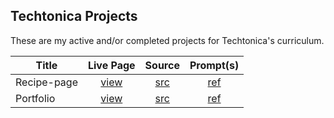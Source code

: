 ## Techtonica Projects

These are my active and/or completed projects for Techtonica's curriculum.

| Title        | Live Page        |Source      | Prompt(s)     |
| ------------- |:-------------:| :-------------:| :-----:|
| Recipe-page      | [view]("https://carbonsoda.github.io/techtonica-assignments/projects/recipe-page/")      | [src]("https://github.com/carbonsoda/techtonica-assignments/tree/main/projects/recipe-page") |[ref]("https://github.com/Techtonica/curriculum/tree/main/projects/recipe-page") |
| Portfolio     | [view]("https://carbonsoda.github.io/techtonica-assignments/projects/portfolio/portfolio.html")      | [src]("https://github.com/carbonsoda/techtonica-assignments/tree/main/projects/portfolio")   |[ref]("https://github.com/Techtonica/curriculum/blob/main/projects/portfolio/portfolio-webpage-1.md") |
